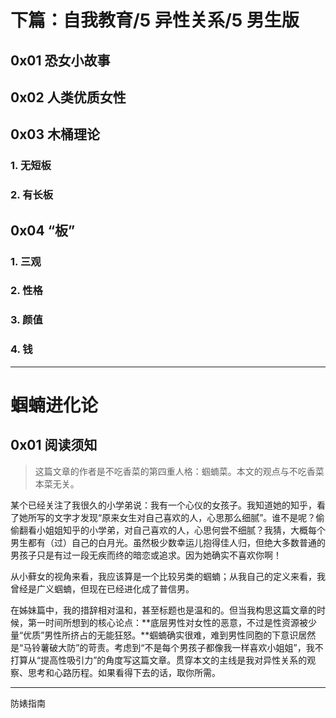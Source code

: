 # 下篇：自我教育/5 异性关系/5 男生版

## 0x01 恐女小故事

## 0x02 人类优质女性

## 0x03 木桶理论

### 1. 无短板

### 2. 有长板

## 0x04 “板”

### 1. 三观

### 2. 性格

### 3. 颜值

### 4. 钱

--------------------------------------------------------------------------

# 蝈蝻进化论

## 0x01 阅读须知

> 这篇文章的作者是不吃香菜的第四重人格：蝈蝻菜。本文的观点与不吃香菜本菜无关。

某个已经关注了我很久的小学弟说：我有一个心仪的女孩子。我知道她的知乎，看了她所写的文字才发现“原来女生对自己喜欢的人，心思那么细腻”。谁不是呢？偷偷翻看小姐姐知乎的小学弟，对自己喜欢的人，心思何尝不细腻？我猜，大概每个男生都有（过）自己的白月光。虽然极少数幸运儿抱得佳人归，但绝大多数普通的男孩子只是有过一段无疾而终的暗恋或追求。因为她确实不喜欢你啊！

从小藓女的视角来看，我应该算是一个比较另类的蝈蝻；从我自己的定义来看，我曾经是广义蝈蝻，但现在已经进化成了普信男。

在姊妹篇中，我的措辞相对温和，甚至标题也是温和的。但当我构思这篇文章的时候，第一时间所想到的核心论点：**底层男性对女性的恶意，不过是性资源被少量“优质”男性所挤占的无能狂怒。**蝈蝻确实很难，难到男性同胞的下意识居然是“马铃薯破大防”的苛责。考虑到“不是每个男孩子都像我一样喜欢小姐姐”，我不打算从“提高性吸引力”的角度写这篇文章。贯穿本文的主线是我对异性关系的观察、思考和心路历程。如果看得下去的话，取你所需。

---------------------------------------------------------------------------

防婊指南